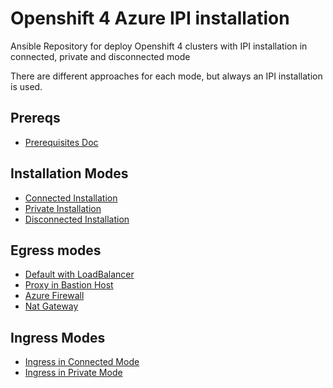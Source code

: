 # Openshift 4 Azure IPI installation

Ansible Repository for deploy Openshift 4 clusters with IPI installation in connected, private and disconnected mode

There are different approaches for each mode, but always an IPI installation is used.

## Prereqs

* [Prerequisites Doc](/docs/prereqs.md)

## Installation Modes

* [Connected Installation](/docs/mode-connected.md)
* [Private Installation](/docs/mode-private.md)
* [Disconnected Installation](/docs/mode-disconnected.md)

## Egress modes

* [Default with LoadBalancer](/docs/egress-default.md)
* [Proxy in Bastion Host](/docs/check_proxy.md)
* [Azure Firewall](/docs/egress-firewall.md)
* [Nat Gateway](/docs/egress-nat.md)

## Ingress Modes

* [Ingress in Connected Mode](/docs/ingress-connected.md)
* [Ingress in Private Mode](/docs/ingress-private.md)
